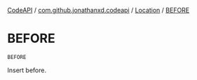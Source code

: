 [CodeAPI](../../index.md) / [com.github.jonathanxd.codeapi](../index.md) / [Location](index.md) / [BEFORE](.)

# BEFORE

`BEFORE`

Insert before.

